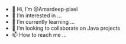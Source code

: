 - 👋 Hi, I’m @Amardeep-pixel
- 👀 I’m interested in ...
- 🌱 I’m currently learning ...
- 💞️ I’m looking to collaborate on Java projects
- 📫 How to reach me ...

<!---
Amardeep-pixel/Amardeep-pixel is a ✨ special ✨ repository because its `README.md` (this file) appears on your GitHub profile.
You can click the Preview link to take a look at your changes.
--->
